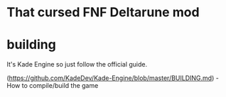 # That cursed FNF Deltarune mod

# building
It's Kade Engine so just follow the official guide.

(https://github.com/KadeDev/Kade-Engine/blob/master/BUILDING.md) - How to compile/build the game
